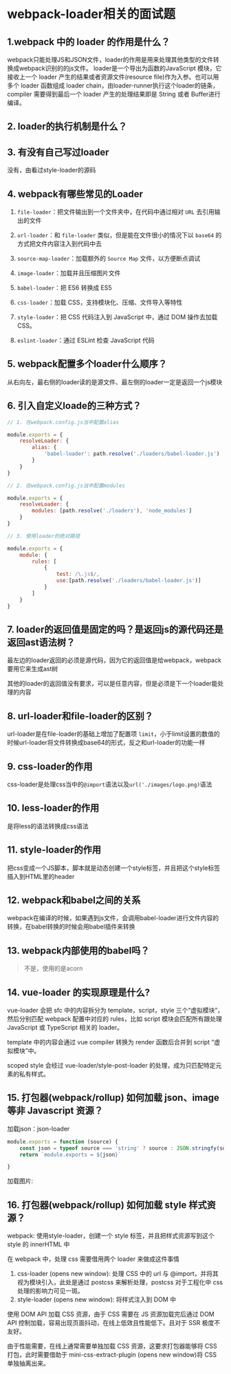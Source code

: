 # webpack-loader相关的面试题

## 1.webpack 中的 loader 的作用是什么？

webpack只能处理JS和JSON文件，loader的作用是用来处理其他类型的文件转换成webpack识别的的js文件。 loader是一个导出为函数的JavaScript 模块，它接收上一个 loader 产生的结果或者资源文件(resource file)作为入参。也可以用多个 loader 函数组成 loader chain，由loader-runner执行这个loader的链条，compiler 需要得到最后一个 loader 产生的处理结果即是 String 或者 Buffer进行编译。

## 2. loader的执行机制是什么？

## 3. 有没有自己写过loader

没有，由看过style-loader的源码

## 4. webpack有哪些常⻅的Loader

1. `file-loader`：把⽂件输出到⼀个⽂件夹中，在代码中通过相对 `URL` 去引⽤输出的⽂件
   
2. `url-loader`：和 `file-loader` 类似，但是能在⽂件很⼩的情况下以 `base64` 的⽅式把⽂件内容注⼊到代码中去
   
3. `source-map-loader`：加载额外的 `Source Map` ⽂件，以⽅便断点调试
   
4. `image-loader`：加载并且压缩图⽚⽂件
   
5. `babel-loader`：把 ES6 转换成 ES5
   
6. `css-loader`：加载 CSS，⽀持模块化、压缩、⽂件导⼊等特性
   
7. `style-loader`：把 CSS 代码注⼊到 JavaScript 中，通过 DOM 操作去加载 CSS。
   
8. `eslint-loader`：通过 ESLint 检查 JavaScript 代码

## 5. webpack配置多个loader什么顺序？

从右向左，最右侧的loader读的是源文件、最左侧的loader一定是返回一个js模块

## 6. 引入自定义loade的三种方式？

```js
// 1. 在webpack.config.js当中配置alias

module.exports = {
    resolveLoader: {
        alias: {
            'babel-loader': path.resolve('./loaders/babel-loader.js')
        }
    }
}

// 2. 在webpack.config.js当中配置modules

module.exports = {
    resolveLoader: {
        modules: [path.resolve('./loaders'), 'node_modules']
    }
}

// 3. 使用loader的绝对路径

module.exports = {
    module: {
        rules: [
            {
                test: /\.js$/,
                use:[path.resolve('./loaders/babel-loader.js')]
            }
        ]
    }
}
```

## 7. loader的返回值是固定的吗？是返回js的源代码还是返回ast语法树？

最左边的loader返回的必须是源代码，因为它的返回值是给webpack，webpack要用它来生成ast树

其他的loader的返回值没有要求，可以是任意内容，但是必须是下一个loader能处理的内容

## 8. url-loader和file-loader的区别？

url-loader是在file-loader的基础上增加了配置项 `limit`，小于limit设置的数值的时候url-loader将文件转换成base64的形式，反之和url-loader的功能一样

## 9. css-loader的作用

css-loader是处理css当中的`@import`语法以及`url('./images/logo.png)`语法

## 10. less-loader的作用

是将less的语法转换成css语法

## 11. style-loader的作用

把css变成一个JS脚本，脚本就是动态创建一个style标签，并且把这个style标签插入到HTML里的header

## 12. webpack和babel之间的关系

webpack在编译的时候，如果遇到js文件，会调用babel-loader进行文件内容的转换，在babel转换的时候会用babel插件来转换

## 13. webpack内部使用的babel吗？

> 不是，使用的是acorn

## 14. vue-loader 的实现原理是什么?

vue-loader 会把 sfc 中的内容拆分为 template，script，style 三个“虚拟模块”，然后分别匹配 webpack 配置中对应的 rules，比如 script 模块会匹配所有跟处理 JavaScript 或 TypeScript 相关的 loader。

template 中的内容会通过 vue compiler 转换为 render 函数后合并到 script “虚拟模块”中。

scoped style 会经过 vue-loader/style-post-loader 的处理，成为只匹配特定元素的私有样式。

## 15. 打包器(webpack/rollup) 如何加载 json、image 等非 Javascript 资源？

加载json：json-loader

```js
module.exports = function (source) {
    const json = typeof source === 'string' ? source : JSON.stringfy(source)
    return `module.exports = ${json}`

}
```

加载图片: 


## 16. 打包器(webpack/rollup) 如何加载 style 样式资源？

webpack: 使用style-loader，创建一个 style 标签，并且把样式资源写到这个 style 的 innerHTML 中

在 webpack 中，处理 css 需要借用两个 loader 来做成这件事情

1. css-loader (opens new window): 处理 CSS 中的 url 与 @import，并将其视为模块引入，此处是通过 postcss 来解析处理，postcss 对于工程化中 css 处理的影响力可见一斑。
2. style-loader (opens new window): 将样式注入到 DOM 中

使用 DOM API 加载 CSS 资源，由于 CSS 需要在 JS 资源加载完后通过 DOM API 控制加载，容易出现页面抖动，在线上低效且性能低下。且对于 SSR 极度不友好。

由于性能需要，在线上通常需要单独加载 CSS 资源，这要求打包器能够将 CSS 打包，此时需要借助于 mini-css-extract-plugin (opens new window)将 CSS 单独抽离出来。